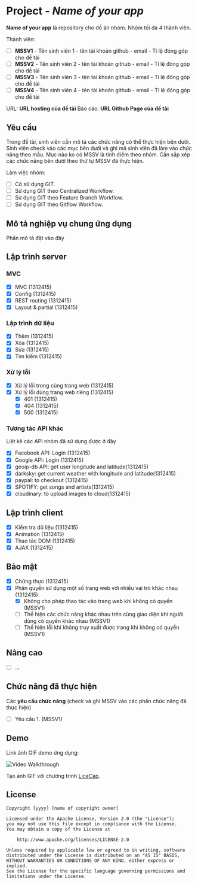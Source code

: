 # Project - *Name of your app*

**Name of your app** là repository cho đồ án nhóm. Nhóm tối đa 4 thành viên.

Thành viên:
* [ ] **MSSV1** - Tên sinh viên 1 - tên tài khoản github - email - Tỉ lệ đóng góp cho đề tài
* [ ] **MSSV2** - Tên sinh viên 2 - tên tài khoản github - email - Tỉ lệ đóng góp cho đề tài
* [ ] **MSSV3** - Tên sinh viên 3 - tên tài khoản github - email - Tỉ lệ đóng góp cho đề tài
* [ ] **MSSV4** - Tên sinh viên 4 - tên tài khoản github - email - Tỉ lệ đóng góp cho đề tài

URL: **URL hosting của đề tài**
Báo cáo: **URL Github Page của đề tài**

## Yêu cầu

Trong đề tài, sinh viên cần mô tả các chức năng có thể thực hiện bên dưới. Sinh viên check vào các mục bên dưới và ghi mã sinh viên đã làm vào chức năng theo mẫu. Mục nào ko có MSSV là tính điểm theo nhóm. Cần sắp xếp các chức năng bên dưới theo thứ tự MSSV đã thực hiện.

Làm việc nhóm:
* [ ] Có sử dụng GIT.
* [ ] Sử dụng GIT theo Centralized Workflow.
* [ ] Sử dụng GIT theo Feature Branch Workflow.
* [ ] Sử dụng GIT theo Gitflow Workflow.

## Mô tả nghiệp vụ chung ứng dụng
Phần mô tả đặt vào đây

## Lập trình server
### MVC
* [x] MVC (1312415)
* [x] Config (1312415)
* [x] REST routing (1312415)
* [x] Layout & partial (1312415)

### Lập trình dữ liệu
* [x] Thêm (1312415)
* [x] Xóa (1312415)
* [x] Sửa (1312415)
* [x] Tìm kiếm (1312415)

### Xử lý lỗi
* [x] Xử lý lỗi trong cùng trang web (1312415)
* [x] Xử lý lỗi dùng trang web riêng (1312415)
   * [x] 401 (1312415)
   * [x] 404 (1312415)
   * [x] 500 (1312415)

### Tương tác API khác
Liệt kê các API nhóm đã sử dụng được ở đây
* [x] Facebook API: Login (1312415)
* [x] Google API: Login (1312415)
* [x] geoip-db API: get user longitude and latitude(1312415)
* [x] darksky: get current weather with longitude and latitude(1312415)
* [x] paypal: to checkout (1312415)
* [x] SPOTIFY: get songs and artists(1312415)
* [x] cloudinary: to upload images to cloud(1312415)

## Lập trình client
* [x] Kiểm tra dữ liệu (1312415)
* [x] Animation (1312415)
* [x] Thao tác DOM (1312415)
* [x] AJAX (1312415)

## Bảo mật
* [x] Chứng thực (1312415)
* [x] Phân quyền sử dụng một số trang web với nhiều vai trò khác nhau (1312415)
   * [x] Không cho phép thao tác vào trang web khi không có quyền (MSSV1)
   * [ ] Thể hiện các chức năng khác nhau trên cùng giao diện khi người dùng có quyền khác nhau (MSSV1)
   * [ ] Thể hiện lỗi khi không truy xuất được trang khi không có quyền (MSSV1)

## Nâng cao
* [ ] ...

## Chức năng đã thực hiện
Các **yêu cầu chức năng** (check và ghi MSSV vào các phần chức năng đã thực hiện)
* [ ] Yêu cầu 1. (MSSV1)


## Demo

Link ảnh GIF demo ứng dụng:

![Video Walkthrough](demo.gif)

Tạo ảnh GIF với chương trình [LiceCap](http://www.cockos.com/licecap/).


## License

    Copyright [yyyy] [name of copyright owner]

    Licensed under the Apache License, Version 2.0 (the "License");
    you may not use this file except in compliance with the License.
    You may obtain a copy of the License at

        http://www.apache.org/licenses/LICENSE-2.0

    Unless required by applicable law or agreed to in writing, software
    distributed under the License is distributed on an "AS IS" BASIS,
    WITHOUT WARRANTIES OR CONDITIONS OF ANY KIND, either express or implied.
    See the License for the specific language governing permissions and
    limitations under the License.
